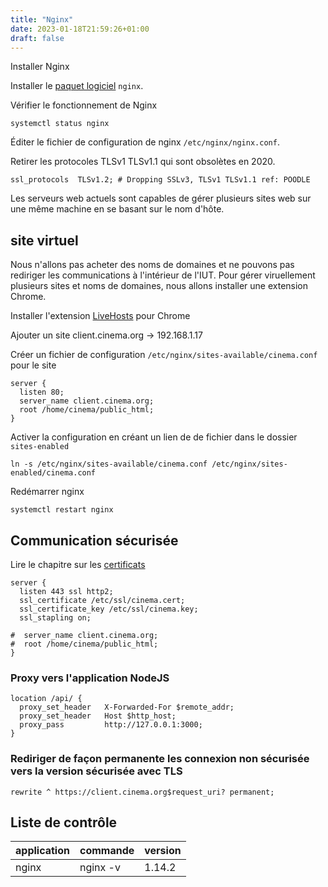 ```yaml
---
title: "Nginx"
date: 2023-01-18T21:59:26+01:00
draft: false
---
```



Installer Nginx

Installer le [paquet logiciel](/linux/paquet/) `nginx`.

Vérifier le fonctionnement de Nginx

```shell-session
systemctl status nginx
```

Éditer le fichier de configuration de nginx `/etc/nginx/nginx.conf`.

Retirer les protocoles TLSv1 TLSv1.1 qui sont obsolètes en 2020.

```
ssl_protocols  TLSv1.2; # Dropping SSLv3, TLSv1 TLSv1.1 ref: POODLE
```

Les serveurs web actuels sont capables de gérer plusieurs sites web sur une même machine en se basant sur le nom d'hôte.

## site virtuel

Nous n'allons pas acheter des noms de domaines et ne pouvons pas rediriger les communications à l'intérieur de l'IUT.
Pour gérer viruellement plusieurs sites et noms de domaines, nous allons installer une extension Chrome.

Installer l'extension [LiveHosts](https://chrome.google.com/webstore/detail/livehosts/hdpoplemgeaioijkmoebnnjcilfjnjdi) pour Chrome

Ajouter un site client.cinema.org -> 192.168.1.17

Créer un fichier de configuration `/etc/nginx/sites-available/cinema.conf` pour le site

```
server {
  listen 80;
  server_name client.cinema.org;
  root /home/cinema/public_html;
}
```

Activer la configuration en créant un lien de de fichier dans le dossier `sites-enabled`

```shell-session
ln -s /etc/nginx/sites-available/cinema.conf /etc/nginx/sites-enabled/cinema.conf
```

Redémarrer nginx

```shell-session
systemctl restart nginx
```

## Communication sécurisée

Lire le chapitre sur les [certificats](/security/Certificat)

```
server {
  listen 443 ssl http2;
  ssl_certificate /etc/ssl/cinema.cert;
  ssl_certificate_key /etc/ssl/cinema.key;
  ssl_stapling on;

#  server_name client.cinema.org;
#  root /home/cinema/public_html;
}
```

### Proxy vers l'application NodeJS

```
location /api/ {
  proxy_set_header   X-Forwarded-For $remote_addr;
  proxy_set_header   Host $http_host;
  proxy_pass         http://127.0.0.1:3000;
}
```


### Rediriger de façon permanente les connexion non sécurisée vers la version sécurisée avec TLS

```
rewrite ^ https://client.cinema.org$request_uri? permanent;
```

## Liste de contrôle

|application|commande|version|
|-|-|-|
|nginx|nginx -v|1.14.2
